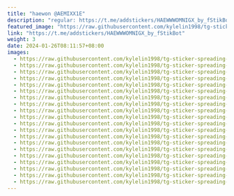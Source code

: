 ```yaml
---
title: "haewon @AEMIXX1E"
description: "regular: https://t.me/addstickers/HAEWWWOMNIGX_by_fStikBot"
featured_image: "https://raw.githubusercontent.com/kylelin1998/tg-sticker-spreading-worldwide-images/main/img/e59afd1d-0dec-4dad-9ccf-b5122c5a0af4.jpg"
link: "https://t.me/addstickers/HAEWWWOMNIGX_by_fStikBot"
weight: 3
date: 2024-01-26T08:11:57+08:00
images:
  - https://raw.githubusercontent.com/kylelin1998/tg-sticker-spreading-worldwide-images/main/img/e59afd1d-0dec-4dad-9ccf-b5122c5a0af4.jpg
  - https://raw.githubusercontent.com/kylelin1998/tg-sticker-spreading-worldwide-images/main/img/54f3a6cd-0109-4ba4-a603-ca428ca7a8a8.jpg
  - https://raw.githubusercontent.com/kylelin1998/tg-sticker-spreading-worldwide-images/main/img/5855083a-bcba-4929-8857-0f2bb9ea1bdd.jpg
  - https://raw.githubusercontent.com/kylelin1998/tg-sticker-spreading-worldwide-images/main/img/1fe974ac-764b-4e20-9b94-a513b22f4cca.jpg
  - https://raw.githubusercontent.com/kylelin1998/tg-sticker-spreading-worldwide-images/main/img/f3fadbd8-7f1f-45b8-87f5-28102368c97b.jpg
  - https://raw.githubusercontent.com/kylelin1998/tg-sticker-spreading-worldwide-images/main/img/58b2e7c6-e054-4e4e-826a-12ac56f98c6a.jpg
  - https://raw.githubusercontent.com/kylelin1998/tg-sticker-spreading-worldwide-images/main/img/0b8f3f13-7441-4eef-8181-8db8dcf0fa63.jpg
  - https://raw.githubusercontent.com/kylelin1998/tg-sticker-spreading-worldwide-images/main/img/7ca6af3f-8055-4392-9781-e8f820693752.jpg
  - https://raw.githubusercontent.com/kylelin1998/tg-sticker-spreading-worldwide-images/main/img/f94381d4-7b08-41d1-a6f7-0761bfe41ad6.jpg
  - https://raw.githubusercontent.com/kylelin1998/tg-sticker-spreading-worldwide-images/main/img/80e385b8-e753-4fdf-85ff-ea3d460d658b.jpg
  - https://raw.githubusercontent.com/kylelin1998/tg-sticker-spreading-worldwide-images/main/img/4e1d958d-93d6-41dd-b40c-30b7f35bb454.jpg
  - https://raw.githubusercontent.com/kylelin1998/tg-sticker-spreading-worldwide-images/main/img/565bf3c2-d9f0-4bea-9c6b-dcf3574a12e7.jpg
  - https://raw.githubusercontent.com/kylelin1998/tg-sticker-spreading-worldwide-images/main/img/7aa2b035-cf45-4bb4-b09a-39ea6da1aead.jpg
  - https://raw.githubusercontent.com/kylelin1998/tg-sticker-spreading-worldwide-images/main/img/79da7d90-8642-4c9c-bf15-eb90f913cf82.jpg
  - https://raw.githubusercontent.com/kylelin1998/tg-sticker-spreading-worldwide-images/main/img/3fca0bff-c4ad-4e8b-b417-169e4cb8c710.jpg
  - https://raw.githubusercontent.com/kylelin1998/tg-sticker-spreading-worldwide-images/main/img/9053c14f-27fc-48ab-9cd0-7a520f50fba2.jpg
  - https://raw.githubusercontent.com/kylelin1998/tg-sticker-spreading-worldwide-images/main/img/ccb32245-89c3-49b8-a378-47f8c46e2968.jpg
  - https://raw.githubusercontent.com/kylelin1998/tg-sticker-spreading-worldwide-images/main/img/b1fe4add-f390-4631-a8d7-14e1ccbb1c3c.jpg
  - https://raw.githubusercontent.com/kylelin1998/tg-sticker-spreading-worldwide-images/main/img/8da11ab3-4d68-4447-bd58-c24de4e56342.jpg
  - https://raw.githubusercontent.com/kylelin1998/tg-sticker-spreading-worldwide-images/main/img/6f70f3bc-6a38-4f1c-bcde-5a2eff47a544.jpg
---
```

